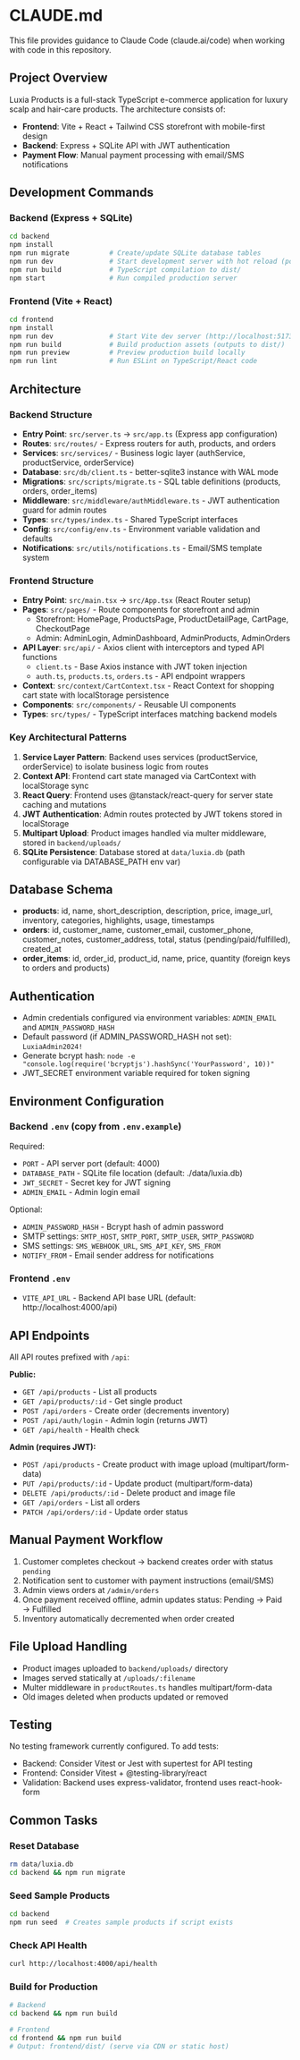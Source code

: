 # CLAUDE.md

This file provides guidance to Claude Code (claude.ai/code) when working with code in this repository.

## Project Overview

Luxia Products is a full-stack TypeScript e-commerce application for luxury scalp and hair-care products. The architecture consists of:

- **Frontend**: Vite + React + Tailwind CSS storefront with mobile-first design
- **Backend**: Express + SQLite API with JWT authentication
- **Payment Flow**: Manual payment processing with email/SMS notifications

## Development Commands

### Backend (Express + SQLite)

```bash
cd backend
npm install
npm run migrate          # Create/update SQLite database tables
npm run dev              # Start development server with hot reload (port 4000)
npm run build            # TypeScript compilation to dist/
npm start                # Run compiled production server
```

### Frontend (Vite + React)

```bash
cd frontend
npm install
npm run dev              # Start Vite dev server (http://localhost:5173)
npm run build            # Build production assets (outputs to dist/)
npm run preview          # Preview production build locally
npm run lint             # Run ESLint on TypeScript/React code
```

## Architecture

### Backend Structure

- **Entry Point**: `src/server.ts` → `src/app.ts` (Express app configuration)
- **Routes**: `src/routes/` - Express routers for auth, products, and orders
- **Services**: `src/services/` - Business logic layer (authService, productService, orderService)
- **Database**: `src/db/client.ts` - better-sqlite3 instance with WAL mode
- **Migrations**: `src/scripts/migrate.ts` - SQL table definitions (products, orders, order_items)
- **Middleware**: `src/middleware/authMiddleware.ts` - JWT authentication guard for admin routes
- **Types**: `src/types/index.ts` - Shared TypeScript interfaces
- **Config**: `src/config/env.ts` - Environment variable validation and defaults
- **Notifications**: `src/utils/notifications.ts` - Email/SMS template system

### Frontend Structure

- **Entry Point**: `src/main.tsx` → `src/App.tsx` (React Router setup)
- **Pages**: `src/pages/` - Route components for storefront and admin
  - Storefront: HomePage, ProductsPage, ProductDetailPage, CartPage, CheckoutPage
  - Admin: AdminLogin, AdminDashboard, AdminProducts, AdminOrders
- **API Layer**: `src/api/` - Axios client with interceptors and typed API functions
  - `client.ts` - Base Axios instance with JWT token injection
  - `auth.ts`, `products.ts`, `orders.ts` - API endpoint wrappers
- **Context**: `src/context/CartContext.tsx` - React Context for shopping cart state with localStorage persistence
- **Components**: `src/components/` - Reusable UI components
- **Types**: `src/types/` - TypeScript interfaces matching backend models

### Key Architectural Patterns

1. **Service Layer Pattern**: Backend uses services (productService, orderService) to isolate business logic from routes
2. **Context API**: Frontend cart state managed via CartContext with localStorage sync
3. **React Query**: Frontend uses @tanstack/react-query for server state caching and mutations
4. **JWT Authentication**: Admin routes protected by JWT tokens stored in localStorage
5. **Multipart Upload**: Product images handled via multer middleware, stored in `backend/uploads/`
6. **SQLite Persistence**: Database stored at `data/luxia.db` (path configurable via DATABASE_PATH env var)

## Database Schema

- **products**: id, name, short_description, description, price, image_url, inventory, categories, highlights, usage, timestamps
- **orders**: id, customer_name, customer_email, customer_phone, customer_notes, customer_address, total, status (pending/paid/fulfilled), created_at
- **order_items**: id, order_id, product_id, name, price, quantity (foreign keys to orders and products)

## Authentication

- Admin credentials configured via environment variables: `ADMIN_EMAIL` and `ADMIN_PASSWORD_HASH`
- Default password (if ADMIN_PASSWORD_HASH not set): `LuxiaAdmin2024!`
- Generate bcrypt hash: `node -e "console.log(require('bcryptjs').hashSync('YourPassword', 10))"`
- JWT_SECRET environment variable required for token signing

## Environment Configuration

### Backend `.env` (copy from `.env.example`)

Required:
- `PORT` - API server port (default: 4000)
- `DATABASE_PATH` - SQLite file location (default: ./data/luxia.db)
- `JWT_SECRET` - Secret key for JWT signing
- `ADMIN_EMAIL` - Admin login email

Optional:
- `ADMIN_PASSWORD_HASH` - Bcrypt hash of admin password
- SMTP settings: `SMTP_HOST`, `SMTP_PORT`, `SMTP_USER`, `SMTP_PASSWORD`
- SMS settings: `SMS_WEBHOOK_URL`, `SMS_API_KEY`, `SMS_FROM`
- `NOTIFY_FROM` - Email sender address for notifications

### Frontend `.env`

- `VITE_API_URL` - Backend API base URL (default: http://localhost:4000/api)

## API Endpoints

All API routes prefixed with `/api`:

**Public:**
- `GET /api/products` - List all products
- `GET /api/products/:id` - Get single product
- `POST /api/orders` - Create order (decrements inventory)
- `POST /api/auth/login` - Admin login (returns JWT)
- `GET /api/health` - Health check

**Admin (requires JWT):**
- `POST /api/products` - Create product with image upload (multipart/form-data)
- `PUT /api/products/:id` - Update product (multipart/form-data)
- `DELETE /api/products/:id` - Delete product and image file
- `GET /api/orders` - List all orders
- `PATCH /api/orders/:id` - Update order status

## Manual Payment Workflow

1. Customer completes checkout → backend creates order with status `pending`
2. Notification sent to customer with payment instructions (email/SMS)
3. Admin views orders at `/admin/orders`
4. Once payment received offline, admin updates status: Pending → Paid → Fulfilled
5. Inventory automatically decremented when order created

## File Upload Handling

- Product images uploaded to `backend/uploads/` directory
- Images served statically at `/uploads/:filename`
- Multer middleware in `productRoutes.ts` handles multipart/form-data
- Old images deleted when products updated or removed

## Testing

No testing framework currently configured. To add tests:
- Backend: Consider Vitest or Jest with supertest for API testing
- Frontend: Consider Vitest + @testing-library/react
- Validation: Backend uses express-validator, frontend uses react-hook-form

## Common Tasks

### Reset Database
```bash
rm data/luxia.db
cd backend && npm run migrate
```

### Seed Sample Products
```bash
cd backend
npm run seed  # Creates sample products if script exists
```

### Check API Health
```bash
curl http://localhost:4000/api/health
```

### Build for Production
```bash
# Backend
cd backend && npm run build

# Frontend
cd frontend && npm run build
# Output: frontend/dist/ (serve via CDN or static host)
```

